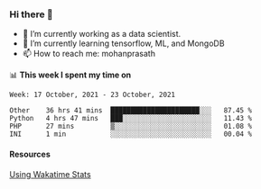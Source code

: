 ### Hi there 👋

- 🔭 I’m currently working as a data scientist.
- 🌱 I’m currently learning tensorflow, ML, and MongoDB
- 📫 How to reach me: mohanprasath

📊 **This week I spent my time on**
<!--START_SECTION:waka-->
```text
Week: 17 October, 2021 - 23 October, 2021

Other    36 hrs 41 mins  ██████████████████████░░░   87.45 % 
Python   4 hrs 47 mins   ███░░░░░░░░░░░░░░░░░░░░░░   11.43 % 
PHP      27 mins         ▒░░░░░░░░░░░░░░░░░░░░░░░░   01.08 % 
INI      1 min           ░░░░░░░░░░░░░░░░░░░░░░░░░   00.04 % 
```
<!--END_SECTION:waka-->

#### Resources
[Using Wakatime Stats](https://github.com/marketplace/actions/waka-readme)
